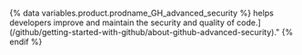 {% data variables.product.prodname_GH_advanced_security %} helps developers improve and maintain the security and quality of code.](/github/getting-started-with-github/about-github-advanced-security)."
{% endif %}
